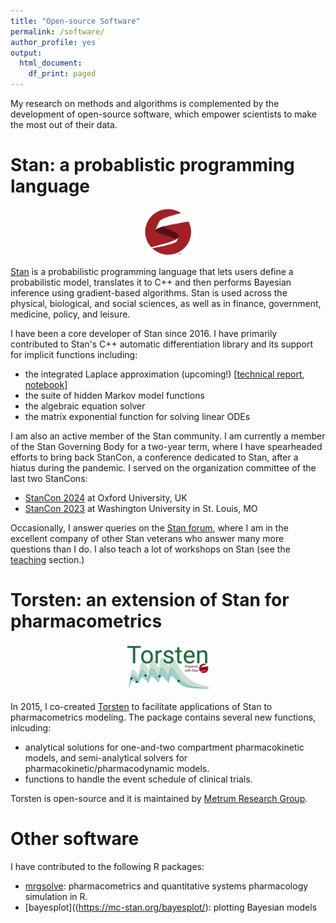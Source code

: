 ```yaml
---
title: "Open-source Software"
permalink: /software/
author_profile: yes
output:
  html_document:
    df_print: paged
---
```


My research on methods and algorithms is complemented by the development of open-source software, which empower scientists to make the most out of their data.

# Stan: a probablistic programming language

<center>
<img src="../images/stan.png" alt="hi" class="inline" style="width:50;height:75px;">
</center>

[Stan](https://mc-stan.org/) is a probabilistic programming language that lets users define a probabilistic model, translates it to C++ and then performs Bayesian inference using gradient-based algorithms. Stan is used across the physical, biological, and social sciences, as well as in finance, government, medicine, policy, and leisure.

I have been a core developer of Stan since 2016.
I have primarily contributed to Stan's C++ automatic differentiation library and its support for implicit functions including:
* the integrated Laplace approximation (upcoming!) [[technical report](https://arxiv.org/abs/2306.14976), [notebook](https://htmlpreview.github.io/?https://github.com/charlesm93/StanCon2020/blob/master/notebook-2022/lgm_stan.html)]
* the suite of hidden Markov model functions
* the algebraic equation solver
* the matrix exponential function for solving linear ODEs

I am also an active member of the Stan community.
I am currently a member of the Stan Governing Body for a two-year term, where I have spearheaded efforts to bring back StanCon, a conference dedicated to Stan, after a hiatus during the pandemic.
I served on the organization committee of the last two StanCons:
* [StanCon 2024](https://mc-stan.org/events/stancon2024/) at Oxford University, UK
* [StanCon 2023](https://mc-stan.org/events/stancon2023/) at Washington University in St. Louis, MO

Occasionally, I answer queries on the [Stan forum](https://discourse.mc-stan.org/), where I am in the excellent company of other Stan veterans who answer many more questions than I do. I also teach a lot of workshops on Stan (see the [teaching](https://charlesm93.github.io/teaching/) section.)

# Torsten: an extension of Stan for pharmacometrics

<center>
<img src="../images/torstenLogo.png" alt="hi" class="inline" style="width:150;height:75px;">
</center>

In 2015, I co-created [Torsten](https://metrumresearchgroup.github.io/Torsten/) to facilitate applications of Stan to pharmacometrics modeling.
The package contains several new functions, inlcuding:
* analytical solutions for one-and-two compartment pharmacokinetic models, and semi-analytical solvers for pharmacokinetic/pharmacodynamic models.
* functions to handle the event schedule of clinical trials.

Torsten is open-source and it is maintained by [Metrum Research Group](https://www.metrumrg.com/).

# Other software

I have contributed to the following R packages:
* [mrgsolve](https://mrgsolve.github.io/): pharmacometrics and quantitative systems pharmacology simulation in R.
* [bayesplot]((https://mc-stan.org/bayesplot/): plotting Bayesian models
